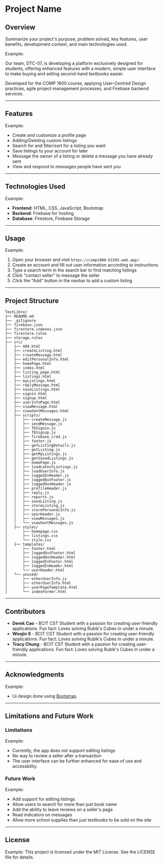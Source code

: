 
# Project Name

## Overview
Summarize your project's purpose, problem solved, key features, user benefits, development context, and main technologies used.

Example:

Our team, DTC-07, is developing a platform exclusively designed for students, offering enhanced features with a modern, simple user interface to make buying and selling second-hand textbooks easier.

Developed for the COMP 1800 course, applying User-Centred Design practices, agile project management processes, and Firebase backend services.

---

## Features

Example:
- Create and customize a profile page
- Adding/Deleting custom listings
- Search for and filter/sort for a listing you want
- Save listings to your account for later
- Message the owner of a listing or delete a message you have already sent
- View and respond to messages people have sent you

---

## Technologies Used

Example:
- **Frontend**: HTML, CSS, JavaScript, Bootstrap
- **Backend**: Firebase for hosting
- **Database**: Firestore, Firebase Storage

---

## Usage

Example:
1. Open your browser and visit `https://comp1800-61585.web.app/`.
2. Create an account and fill out user information according to instructions
3. Type a search term in the search bar to find matching listings
4. Click "contact seller" to message the seller
5. Click the "Add" button in the navbar to add a custom listing

---

## Project Structure

```
TextLibre/
├── README.md
├── .gitignore
├── firebase.json
├── firestore.indexes.json
├── firestore.rules
├── storage.rules
├── src/
│   ├── 404.html
│   ├── createListing.html
│   ├── createMessage.html
│   ├── editPersonalInfo.html
│   ├── homePage.html
│   ├── index.html
│   ├── listing_page.html
│   ├── listings.html
│   ├── myListings.html
│   ├── replyMessage.html
│   ├── saveListings.html
│   ├── signin.html
│   ├── signup.html
│   ├── userInfoPage.html
│   ├── viewMessage.html
│   ├── viewSentMessages.html
│   ├── scripts/
│   │   ├── createMessage.js
│   │   ├── sendMessage.js
│   │   ├── fbSignin.js
│   │   ├── fbSignup.js
│   │   ├── firebase_cred.js
│   │   ├── footer.js
│   │   ├── getListingDetails.js
│   │   ├── getListing.js
│   │   ├── getMyListings.js
│   │   ├── getSavedListings.js
│   │   ├── homePage.js
│   │   ├── loadLatestListings.js
│   │   ├── loadUserInfo.js
│   │   ├── loggedInHeader.js
│   │   ├── loggedOutFooter.js
│   │   ├── loggedOutHeader.js
│   │   ├── profileHeader.js
│   │   ├── reply.js
│   │   ├── reports.js
│   │   ├── saveListing.js
│   │   ├── storeListing.js
│   │   ├── storePersonalInfo.js
│   │   ├── userHeader.js
│   │   ├── viewMessages.js
│   │   └── viewSentMessages.js
│   ├── styles/
│       ├── homepage.css
│       ├── listings.css
│       └── style.css
│   ├── templates/
│       ├── footer.html
│       ├── loggedOutFooter.html
│       ├── loggedOutHeader.html
│       ├── loggedInFooter.html
│       ├── loggedInHeader.html
│       └── userHeader.html
│   └── unused/
│       ├── otherUserInfo.js
│       ├── otherUserInfo.html
│       ├── userPageTemplate.html
│       └── indexFormer.html

```

---

## Contributors
- **Derek Cao** - BCIT CST Student with a passion for creating user-friendly applications. Fun fact: Loves solving Rubik's Cubes in under a minute.
- **Woojin S** - BCIT CST Student with a passion for creating user-friendly applications. Fun fact: Loves solving Rubik's Cubes in under a minute.
- **Tracy Chung** - BCIT CST Student with a passion for creating user-friendly applications. Fun fact: Loves solving Rubik's Cubes in under a minute.

---

## Acknowledgments

Example:
- Ui design done using [Bootstrap](https://getbootstrap.com).

---

## Limitations and Future Work
### Limitations

Example:
- Currently, the app does not support editing listings
- No way to review a seller after a transaction
- The user interface can be further enhanced for ease of use and accessbility.

### Future Work

Example: 
- Add support for editing listings
- Allow users to search for more than just book name
- Add the ability to leave reviews on a seller's page
- Read indicators on messages
- Allow more school supplies than just textbooks to be sold on the site

---

## License

Example:
This project is licensed under the MIT License. See the LICENSE file for details.
